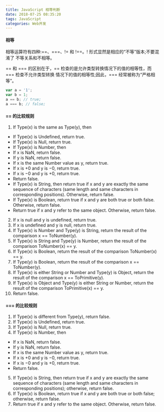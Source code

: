 ```yaml
---
title: JavaScript 相等判断
date: 2018-07-25 08:35:20
tags: JavaScript
categories: Web开发
---
```


#### 相等
相等运算符有四种:==、===、!= 和 !==。! 形式显然是相应的“不等”版本;不要混淆了 不等关系和不相等。

== 和 === 的区别在于，== 检查的是允许类型转换情况下的值的相等性，而 === 检查不允许类型转换 情况下的值的相等性;因此，=== 经常被称为“严格相等”。
<!--more-->
```js
var a = '1';
var b = 1;
a == b; // true;
a === b; // false;
```

####   == 的比较规则

1. If Type(x) is the same as Type(y), then
 * If Type(x) is Undefined, return true.
 * If Type(x) is Null, return true.
 * If Type(x) is Number, then
  * If x is NaN, return false.
  * If y is NaN, return false.
  * If x is the same Number value as y, return true.
  * If x is +0 and y is −0, return true.
  * If x is −0 and y is +0, return true.
  * Return false.
 * If Type(x) is String, then return true if x and y are exactly the same sequence of characters (same length and same characters in corresponding positions). Otherwise, return false.
 * If Type(x) is Boolean, return true if x and y are both true or both false. Otherwise, return false.
 * Return true if x and y refer to the same object. Otherwise, return false.
2. If x is null and y is undefined, return true.
3. If x is undefined and y is null, return true.
4. If Type(x) is Number and Type(y) is String,
return the result of the comparison x == ToNumber(y).
5. If Type(x) is String and Type(y) is Number,
return the result of the comparison ToNumber(x) == y.
6. If Type(x) is Boolean, return the result of the comparison ToNumber(x) == y.
7. If Type(y) is Boolean, return the result of the comparison x == ToNumber(y).
8. If Type(x) is either String or Number and Type(y) is Object,
return the result of the comparison x == ToPrimitive(y).
9. If Type(x) is Object and Type(y) is either String or Number,
return the result of the comparison ToPrimitive(x) == y.
10. Return false.

#### === 的比较规则
1. If Type(x) is different from Type(y), return false.
2. If Type(x) is Undefined, return true.
3. If Type(x) is Null, return true.
4. If Type(x) is Number, then
 * If x is NaN, return false.
 * If y is NaN, return false.
 * If x is the same Number value as y, return true.
 * If x is +0 and y is −0, return true.
 * If x is −0 and y is +0, return true.
 * Return false.
5. If Type(x) is String, then return true if x and y are exactly the same sequence of characters (same length and same characters in corresponding positions); otherwise, return false.
6. If Type(x) is Boolean, return true if x and y are both true or both false; otherwise, return false.
7. Return true if x and y refer to the same object. Otherwise, return false.